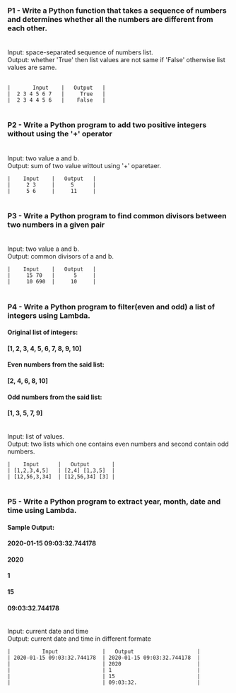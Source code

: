 ### P1 - Write a Python function that takes a sequence of numbers and determines whether all the numbers are different from each other.<br><br>

Input: space-separated sequence of numbers list.<br>
Output: whether 'True' then list values are not same if 'False' otherwise list values are same. <br><br>

    |       Input    |   Output   |
    |  2 3 4 5 6 7   |     True   |
    |  2 3 4 4 5 6   |    False   |
#

### P2 - Write a Python program to add two positive integers without using the '+' operator <br><br>

Input: two value a and b.<br>
Output: sum of two value wittout using '+' oparetaer.

    |    Input    |   Output   |
    |     2 3     |     5      |
    |     5 6     |     11     |
#

### P3 - Write a Python program to find common divisors between two numbers in a given pair <br><br>

Input: two value a and b.<br>
Output: common divisors of a and b.

    |    Input    |   Output   |
    |     15 70   |      5     |
    |     10 690  |     10     |

#

### P4 -  Write a Python program to filter(even and odd) a list of integers using Lambda.
#### Original list of integers:
 #### [1, 2, 3, 4, 5, 6, 7, 8, 9, 10]
 #### Even numbers from the said list:
 #### [2, 4, 6, 8, 10]
 #### Odd numbers from the said list:
 #### [1, 3, 5, 7, 9] <br><br>


Input: list of values.<br>
Output: two lists which one contains even numbers and second contain odd numbers.

    |    Input      |   Output       |
    | [1,2,3,4,5]   | [2,4] [1,3,5]  |
    | [12,56,3,34]  | [12,56,34] [3] |
#

### P5 - Write a Python program to extract year, month, date and time using Lambda.
#### Sample Output:
#### 2020-01-15 09:03:32.744178
#### 2020
#### 1
#### 15
#### 09:03:32.744178 <br><br>

Input: current date and time<br>
Output: current date and time in different formate

    |          Input              |   Output                    |
    | 2020-01-15 09:03:32.744178  | 2020-01-15 09:03:32.744178  |
    |                             | 2020                        |
    |                             | 1                           |
    |                             | 15                          |
    |                             | 09:03:32.                   |
#